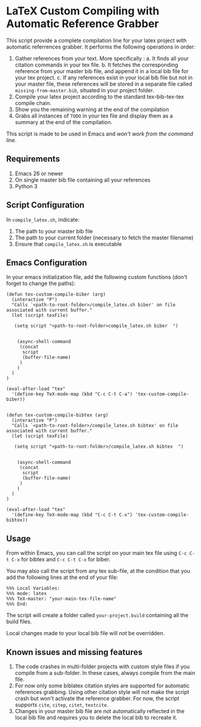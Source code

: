 # LaTeX Custom Compiling with Automatic Reference Grabber

This script provide a complete compilation line for your latex project with automatic referrences grabber. It performs the following operations in order: 
1. Gather references from your text. More specifically : 
  a. It finds all your citation commands in your tex file.
  b. It fetches the corresponding reference from your master bib file, and append it in a local bib file for your tex project. 
  c. If any references exist in your local bib file but not in your master file, these references will be stored in a separate file called `missing-from-master.bib`, situated in your project folder.
3. Compile your latex project according to the standard tex-bib-tex-tex compile chain. 
4. Show you the remaining warning at the end of the compilation
5. Grabs all instances of `TODO` in your tex file and display them as a summary at the end of the compilation. 

This script is made to be used in Emacs and *won't work from the command line*. 

## Requirements
1. Emacs 26 or newer
2. On single master bib file containing all your references
3. Python 3

## Script Configuration
In `compile_latex.sh`, indicate: 
1. The path to your master bib file
2. The path to your current folder (necessary to fetch the master filename)
3. Ensure that `compile_latex.sh` is executable

## Emacs Configuration
In your emacs initialization file, add the following custom functions (don't forget to change the paths):

```
(defun tex-custom-compile-biber (arg)
  (interactive "P")
  "Calls `<path-to-root-folder>/compile_latex.sh biber' on file associated with current buffer."
  (let (script texFile)

   (setq script "<path-to-root-folder>compile_latex.sh biber  ")
  

    (async-shell-command 
     (concat
      script
      (buffer-file-name)
     )
    )
  )
)

(eval-after-load "tex"
  '(define-key TeX-mode-map (kbd "C-c C-t C-a") 'tex-custom-compile-biber))


(defun tex-custom-compile-bibtex (arg)
  (interactive "P")
  "Calls `<path-to-root-folder>/compile_latex.sh bibtex' on file associated with current buffer."
  (let (script texFile)

   (setq script "<path-to-root-folder>/compile_latex.sh bibtex  ")
  

    (async-shell-command 
     (concat
      script
      (buffer-file-name)
     )
    )
  )
)

(eval-after-load "tex"
  '(define-key TeX-mode-map (kbd "C-c C-t C-x") 'tex-custom-compile-bibtex))

```
## Usage
From within Emacs, you can call the script on your main tex file using `C-c C-t C-x` for bibtex and `C-c C-t C-x` for biber.

You may also call the script from any tex sub-file, at the condition that you add the following lines at the end of your file: 

```
%%% Local Variables:
%%% mode: latex
%%% TeX-master: "your-main-tex-file-name"
%%% End:
```

The script will create a folder called `your-project.build` containing all the build files. 

Local changes made to your local bib file will *not* be overridden. 


## Known issues and missing features
1. The code crashes in multi-folder projects with custom style files if you compile from a sub-folder. In these cases, always compile from the main file. 
2. For now only some biblatex citation styles are supported for automatic references grabbing. Using other citation style will not make the script crash but won't activate the reference grabber. For now, the script supports `cite`, `citep`, `citet`, `textcite`. 
3. Changes in your master bib file are not automatically reflected in the local bib file and requires you to delete the local bib to recreate it. 
